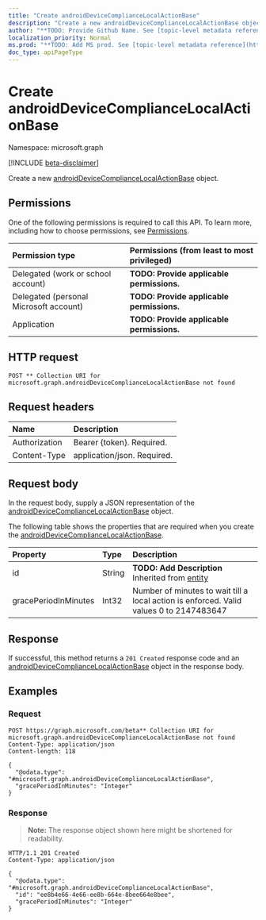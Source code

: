 ```yaml
---
title: "Create androidDeviceComplianceLocalActionBase"
description: "Create a new androidDeviceComplianceLocalActionBase object."
author: "**TODO: Provide Github Name. See [topic-level metadata reference](https://msgo.azurewebsites.net/add/document/guidelines/metadata.html#topic-level-metadata)**"
localization_priority: Normal
ms.prod: "**TODO: Add MS prod. See [topic-level metadata reference](https://msgo.azurewebsites.net/add/document/guidelines/metadata.html#topic-level-metadata)**"
doc_type: apiPageType
---
```


# Create androidDeviceComplianceLocalActionBase
Namespace: microsoft.graph

[!INCLUDE [beta-disclaimer](../../includes/beta-disclaimer.md)]

Create a new [androidDeviceComplianceLocalActionBase](../resources/androiddevicecompliancelocalactionbase.md) object.

## Permissions
One of the following permissions is required to call this API. To learn more, including how to choose permissions, see [Permissions](/graph/permissions-reference).

|Permission type|Permissions (from least to most privileged)|
|:---|:---|
|Delegated (work or school account)|**TODO: Provide applicable permissions.**|
|Delegated (personal Microsoft account)|**TODO: Provide applicable permissions.**|
|Application|**TODO: Provide applicable permissions.**|

## HTTP request

<!-- {
  "blockType": "ignored"
}
-->
``` http
POST ** Collection URI for microsoft.graph.androidDeviceComplianceLocalActionBase not found
```

## Request headers
|Name|Description|
|:---|:---|
|Authorization|Bearer {token}. Required.|
|Content-Type|application/json. Required.|

## Request body
In the request body, supply a JSON representation of the [androidDeviceComplianceLocalActionBase](../resources/androiddevicecompliancelocalactionbase.md) object.

The following table shows the properties that are required when you create the [androidDeviceComplianceLocalActionBase](../resources/androiddevicecompliancelocalactionbase.md).

|Property|Type|Description|
|:---|:---|:---|
|id|String|**TODO: Add Description** Inherited from [entity](../resources/entity.md)|
|gracePeriodInMinutes|Int32|Number of minutes to wait till a local action is enforced. Valid values 0 to 2147483647|



## Response

If successful, this method returns a `201 Created` response code and an [androidDeviceComplianceLocalActionBase](../resources/androiddevicecompliancelocalactionbase.md) object in the response body.

## Examples

### Request
<!-- {
  "blockType": "request",
  "name": "create_androiddevicecompliancelocalactionbase_from_"
}
-->
``` http
POST https://graph.microsoft.com/beta** Collection URI for microsoft.graph.androidDeviceComplianceLocalActionBase not found
Content-Type: application/json
Content-length: 118

{
  "@odata.type": "#microsoft.graph.androidDeviceComplianceLocalActionBase",
  "gracePeriodInMinutes": "Integer"
}
```


### Response
>**Note:** The response object shown here might be shortened for readability.
<!-- {
  "blockType": "response",
  "truncated": true,
  "@odata.type": "microsoft.graph.androidDeviceComplianceLocalActionBase"
}
-->
``` http
HTTP/1.1 201 Created
Content-Type: application/json

{
  "@odata.type": "#microsoft.graph.androidDeviceComplianceLocalActionBase",
  "id": "ee8b4e66-4e66-ee8b-664e-8bee664e8bee",
  "gracePeriodInMinutes": "Integer"
}
```

